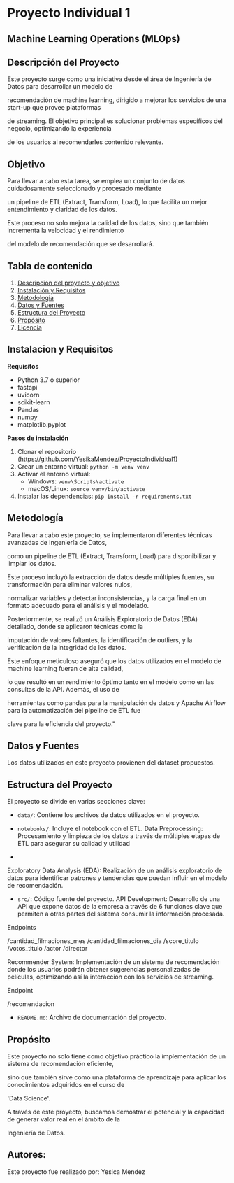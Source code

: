 # Proyecto Individual 1
## Machine Learning Operations (MLOps)

## Descripción del Proyecto

Este proyecto surge como una iniciativa desde el área de Ingeniería de Datos para desarrollar un modelo de

recomendación de machine learning, dirigido a mejorar los servicios de una start-up que provee plataformas 

de streaming. El objetivo principal es solucionar problemas específicos del negocio, optimizando la experiencia 

de los usuarios al recomendarles contenido relevante.

## Objetivo

Para llevar a cabo esta tarea, se emplea un conjunto de datos cuidadosamente seleccionado y procesado mediante

un pipeline de ETL (Extract, Transform, Load), lo que facilita un mejor entendimiento y claridad de los datos. 

Este proceso no solo mejora la calidad de los datos, sino que también incrementa la velocidad y el rendimiento 

del modelo de recomendación que se desarrollará.

## Tabla de contenido 
1. [Descripción del proyecto y objetivo](#introducción)
2. [Instalación y Requisitos](#instalación-y-requisitos)
3. [Metodología](#metodología)
4. [Datos y Fuentes](#datos-y-fuentes)
5. [Estructura del Proyecto](#estructura-del-proyecto)
6. [Propósito](#contribución-y-colaboración)
7. [Licencia](#licencia)

## Instalacion y Requisitos 
**Requisitos**
- Python 3.7 o superior
- fastapi
- uvicorn
- scikit-learn
- Pandas
- numpy
- matplotlib.pyplot

**Pasos de instalación**
1. Clonar el repositorio (https://github.com/YesikaMendez/ProyectoIndividual1)
2. Crear un entorno virtual: `python -m venv venv`
3. Activar el entorno virtual:
   - Windows: `venv\Scripts\activate`
   - macOS/Linux: `source venv/bin/activate`
4. Instalar las dependencias: `pip install -r requirements.txt`
   
## Metodología

Para llevar a cabo este proyecto, se implementaron diferentes técnicas avanzadas de Ingeniería de Datos, 

como un pipeline de ETL (Extract, Transform, Load) para disponibilizar y limpiar los datos. 

Este proceso incluyó la extracción de datos desde múltiples fuentes, su transformación para eliminar valores nulos, 

normalizar variables y detectar inconsistencias, y la carga final en un formato adecuado para el análisis y el modelado. 

Posteriormente, se realizó un Análisis Exploratorio de Datos (EDA) detallado, donde se aplicaron técnicas como la 

imputación de valores faltantes, la identificación de outliers, y la verificación de la integridad de los datos. 

Este enfoque meticuloso aseguró que los datos utilizados en el modelo de machine learning fueran de alta calidad, 

lo que resultó en un rendimiento óptimo tanto en el modelo como en las consultas de la API. Además, el uso de 

herramientas como pandas para la manipulación de datos y Apache Airflow para la automatización del pipeline de ETL fue

clave para la eficiencia del proyecto."


## Datos y Fuentes
Los datos utilizados en este proyecto provienen del dataset propuestos.

## Estructura del Proyecto

El proyecto se divide en varias secciones clave:

- `data/`: Contiene los archivos de datos utilizados en el proyecto.

- `notebooks/`: Incluye el notebook con el ETL.
Data Preprocessing: Procesamiento y limpieza de los datos a través de múltiples etapas de ETL para asegurar 
su calidad y utilidad
- 
Exploratory Data Analysis (EDA): Realización de un análisis exploratorio de datos para identificar patrones
y tendencias que puedan influir en el modelo de recomendación.

- `src/`: Código fuente del proyecto.
API Development: Desarrollo de una API que expone datos de la empresa a través de 6 funciones clave que 
permiten a otras partes del sistema consumir la información procesada.

Endpoints

/cantidad_filmaciones_mes
/cantidad_filmaciones_dia
/score_titulo
/votos_titulo
/actor
/director

Recommender System: Implementación de un sistema de recomendación donde los usuarios podrán obtener sugerencias
personalizadas de películas, optimizando así la interacción con los servicios de streaming.

Endpoint

/recomendacion

- `README.md`: Archivo de documentación del proyecto.

## Propósito

Este proyecto no solo tiene como objetivo práctico la implementación de un sistema de recomendación eficiente,

sino que también sirve como una plataforma de aprendizaje para aplicar los conocimientos adquiridos en el curso de

'Data Science'.

A través de este proyecto, buscamos demostrar el potencial y la capacidad de generar valor real en el ámbito de la 

Ingeniería de Datos.

## Autores:
Este proyecto fue realizado por: Yesica Mendez
